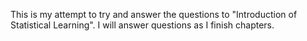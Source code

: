 This is my attempt to try and answer the questions to "Introduction of Statistical Learning". I will answer questions as I finish chapters.